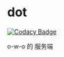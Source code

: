 # dot

[![Codacy Badge](https://api.codacy.com/project/badge/Grade/8b32af3afdc44f8fa75c71ccd16cd335)](https://app.codacy.com/manual/longyeh/dot?utm_source=github.com&utm_medium=referral&utm_content=o-w-o/dot&utm_campaign=Badge_Grade_Dashboard)

o-w-o 的 服务端
